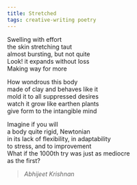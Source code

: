 ```yaml
---
title: Stretched 
tags: creative-writing poetry  
---
```


Swelling with effort  
the skin stretching taut  
almost bursting, but not quite  
Look! it expands without loss  
Making way for more  

How wondrous this body  
made of clay and behaves like it  
mold it to all suppressed desires  
watch it grow like earthen plants  
give form to the intangible mind  

Imagine if you will  
a body quite rigid, Newtonian  
in its lack of flexibility, in adaptability  
to stress, and to improvement  
What if the 1000th try was just as mediocre  
as the first?  

> <cite>Abhijeet Krishnan</cite>

